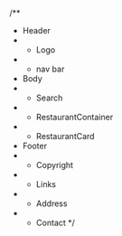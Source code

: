 /\*\*

- Header
- - Logo
- - nav bar
- Body
- - Search
- - RestaurantContainer
- - RestaurantCard
- Footer
- - Copyright
- - Links
- - Address
- - Contact
    \*/
